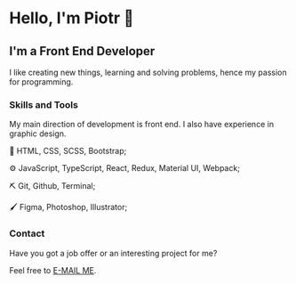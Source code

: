 # Hello, I'm Piotr 👋
## I'm a Front End Developer

I like creating new things, learning and solving problems, hence my passion for programming.

### Skills and Tools

My main direction of development is front end. I also have experience in graphic design.

:straight_ruler: HTML, CSS, SCSS, Bootstrap;

:gear: JavaScript, TypeScript, React, Redux, Material UI, Webpack; 

:pick: Git, Github, Terminal;

:paintbrush: Figma, Photoshop, Illustrator;

### Contact

Have you got a job offer or an interesting project for me? 

Feel free to [E-MAIL ME](mailto:pwojciechowski2014@gmail.com?subject=Message%20from%20Github).
